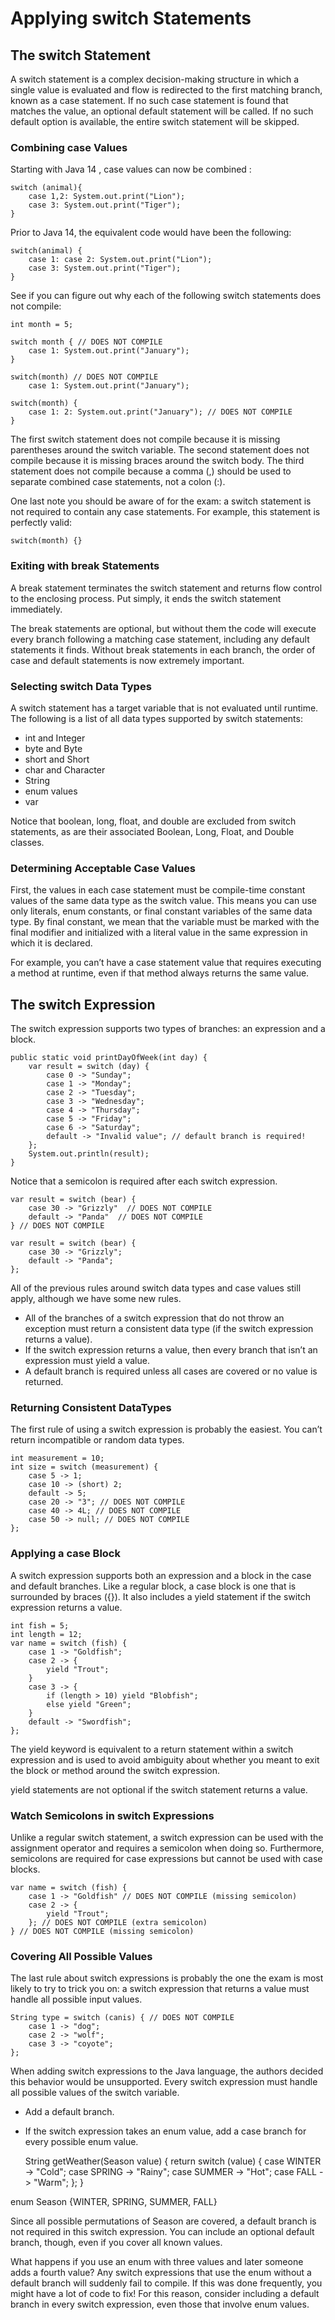 # Applying switch Statements

## The switch Statement

A switch statement is a complex decision-making structure in which a single value is evaluated and flow is redirected to
the first matching branch, known as a case statement. If no such case statement is found that matches the value, an
optional default statement will be called. If no such default option is available, the entire switch statement will be
skipped.

### Combining case Values

Starting with Java 14 , case values can now be combined :

    switch (animal){
        case 1,2: System.out.print("Lion");
        case 3: System.out.print("Tiger");
    }

Prior to Java 14, the equivalent code would have been the following:

    switch(animal) {
        case 1: case 2: System.out.print("Lion"); 
        case 3: System.out.print("Tiger");
    }

See if you can figure out why each of the following switch statements does not compile:

    int month = 5;
    
    switch month { // DOES NOT COMPILE 
        case 1: System.out.print("January");
    }

    switch(month) // DOES NOT COMPILE
        case 1: System.out.print("January");

    switch(month) {
        case 1: 2: System.out.print("January"); // DOES NOT COMPILE
    }

The first switch statement does not compile because it is missing parentheses around the switch variable.
The second statement does not compile because it is missing braces around the switch body.
The third statement does not compile because a comma (,) should be used to separate combined case statements, not a
colon (:).

One last note you should be aware of for the exam: a switch statement is not required to contain any case statements.
For example, this statement is perfectly valid:

    switch(month) {}

### Exiting with break Statements

A break statement terminates the switch statement and returns flow control to the enclosing process. Put simply, it ends
the switch statement immediately.

The break statements are optional, but without them the code will execute every branch following a matching case
statement, including any default statements it finds. Without break statements in each branch, the order of case and
default statements is now extremely important.

### Selecting switch Data Types

A switch statement has a target variable that is not evaluated until runtime.
The following is a list of all data types supported by switch statements:

- int and Integer
- byte and Byte
- short and Short
- char and Character
- String
- enum values
- var

Notice that boolean, long, float, and double are excluded from switch statements, as are their associated Boolean, Long,
Float, and Double classes.

### Determining Acceptable Case Values

First, the values in each case statement must be compile-time constant values of the same data type as the switch value.
This means you can use only literals, enum constants, or final constant variables of the same data type.
By final constant, we mean that the variable must be marked with the final modifier and initialized with a literal value
in the same expression in which it is declared.

For example, you can’t have a case statement value that requires executing a method at runtime, even if that method
always returns the same value.

## The switch Expression

The switch expression supports two types of branches: an expression and a block.

    public static void printDayOfWeek(int day) {
        var result = switch (day) {
            case 0 -> "Sunday";
            case 1 -> "Monday";
            case 2 -> "Tuesday";
            case 3 -> "Wednesday";
            case 4 -> "Thursday";
            case 5 -> "Friday";
            case 6 -> "Saturday";
            default -> "Invalid value"; // default branch is required!
        };
        System.out.println(result);
    }

Notice that a semicolon is required after each switch expression.

    var result = switch (bear) { 
        case 30 -> "Grizzly"  // DOES NOT COMPILE 
        default -> "Panda"  // DOES NOT COMPILE 
    } // DOES NOT COMPILE 

    var result = switch (bear) {
        case 30 -> "Grizzly";
        default -> "Panda";
    };

All of the previous rules around switch data types and case values still apply, although we have some new rules.

- All of the branches of a switch expression that do not throw an exception must return a consistent data type (if the
  switch expression returns a value).
- If the switch expression returns a value, then every branch that isn’t an expression must yield a value.
- A default branch is required unless all cases are covered or no value is returned.

### Returning Consistent DataTypes

The first rule of using a switch expression is probably the easiest. You can’t return incompatible or random data
types.

    int measurement = 10;
    int size = switch (measurement) {
        case 5 -> 1;
        case 10 -> (short) 2;
        default -> 5;
        case 20 -> "3"; // DOES NOT COMPILE 
        case 40 -> 4L; // DOES NOT COMPILE 
        case 50 -> null; // DOES NOT COMPILE
    };

### Applying a case Block

A switch expression supports both an expression and a block in the case and default branches. Like a regular block, a
case block is one that is surrounded by braces ({}). It also includes a yield statement if the switch expression returns
a value.

    int fish = 5;
    int length = 12;
    var name = switch (fish) {
        case 1 -> "Goldfish";
        case 2 -> {
            yield "Trout";
        }
        case 3 -> {
            if (length > 10) yield "Blobfish";
            else yield "Green";
        }
        default -> "Swordfish";
    };

The yield keyword is equivalent to a return statement within a switch expression and is used to avoid ambiguity about
whether you meant to exit the block or method around the switch expression.

yield statements are not optional if the switch statement returns a value.

### Watch Semicolons in switch Expressions

Unlike a regular switch statement, a switch expression can be used with the assignment operator and requires a semicolon
when doing so. Furthermore, semicolons are required for case expressions but cannot be used with case blocks.

    var name = switch (fish) {
        case 1 -> "Goldfish" // DOES NOT COMPILE (missing semicolon)
        case 2 -> {
            yield "Trout";
        }; // DOES NOT COMPILE (extra semicolon)
    } // DOES NOT COMPILE (missing semicolon)

### Covering All Possible Values

The last rule about switch expressions is probably the one the exam is most likely to try to trick you on: a switch
expression that returns a value must handle all possible input values.

    String type = switch (canis) { // DOES NOT COMPILE
        case 1 -> "dog";
        case 2 -> "wolf";
        case 3 -> "coyote";
    };

When adding switch expressions to the Java language, the authors decided this behavior would be unsupported. Every
switch expression must handle all possible values of the switch variable.

- Add a default branch.
- If the switch expression takes an enum value, add a case branch for every possible enum value.

    String getWeather(Season value) {
      return switch (value) {
        case WINTER -> "Cold";
        case SPRING -> "Rainy";
        case SUMMER -> "Hot";
        case FALL -> "Warm";
      };
    }

enum Season {WINTER, SPRING, SUMMER, FALL}

Since all possible permutations of Season are covered, a default branch is not required in this switch expression. You
can include an optional default branch, though, even if you cover all known values.

What happens if you use an enum with three values and later someone adds a fourth value? Any switch expressions that use
the enum without a default branch will suddenly fail to compile. If this was done frequently, you might have a lot of
code to fix! For this reason, consider including a default branch in every switch expression, even those that involve
enum values.
